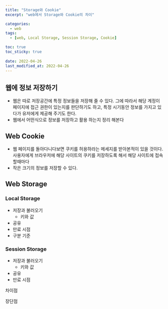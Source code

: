 ```yaml
---
title: "Storage와 Cookie"
excerpt: "web에서 Storage와 Cookie의 차이"

categories:
  - web
tags:
  - [web, Local Storage, Session Storage, Cookie]

toc: true
toc_sticky: true
 
date: 2022-04-26
last_modified_at: 2022-04-26
---
```


## 웹에 정보 저장하기 
- 웹은 따로 저장공간에 특정 정보들을 저장해 줄 수 있다. 그에 따라서 해당 계정이 페이지에 접근 권한이 있는지를 판단하기도 하고, 특정 시기동안 정보를 가지고 있다가 유저에게 제공해 주기도 한다.
- 웹에서 어떤식으로 정보를 저장하고 활용 하는지 정리 해본다


## Web Cookie
- 웹 페이지를 돌아다니다보면 쿠키를 허용하라는 메세지를 받아본적이 있을 것이다.
  사용자에게 브라우저에 해당 사이트의 쿠키를 저장하도록 해서 해당 사이트에 접속할때마다 
- 작은 크기의 정보를 저장할 수 있다.

## Web Storage
### Local Storage
- 저장과 불러오기
  - 키와 값
- 공유
- 만료 시점
- 구분 기준


### Session Storage
- 저장과 불러오기
  - 키와 값
- 공유
- 만료 시점



차이점

장단점